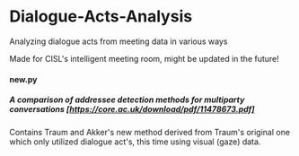 # Dialogue-Acts-Analysis
Analyzing dialogue acts from meeting data in various ways

Made for CISL's intelligent meeting room, might be updated in the future!


  #### new.py
  ##### A comparison of addressee detection methods for multiparty conversations [https://core.ac.uk/download/pdf/11478673.pdf]
  Contains Traum and Akker's new method derived from Traum's original one which only utilized dialogue act's, this time using visual (gaze) data.
